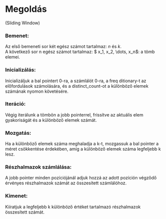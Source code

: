 # Megoldás
(Sliding Window)
### **Bemenet:**
Az első bemeneti sor két egész számot tartalmaz: $n$ és $k$. <br>
A következő sor n egész számot tartalmaz: $ x_1, x_2, \dots, x_n$: a tömb elemei.
### **Inicializálás:** 
Inicializáljuk a bal pointert 0-ra, a számlálót 0-ra, a freq ditionary-t az előfordulások számolására, és a distinct_count-ot a különböző elemek számának nyomon követésére.

### **Iteráció:**
Végig iterálunk a tömbön a jobb pointerrel, frissítve az aktuális elem gyakoriságát és a különböző elemek számát.
### **Mozgatás:**
Ha a különböző elemek száma meghaladja a k-t, mozgassuk a bal pointer a méret csökkentése érdekében, amíg a különböző elemek száma legfeljebb k lesz.
### **Részhalmazok számlálása:** 
A jobb pointer minden pozíciójánál adjuk hozzá az adott pozíción végződő érvényes részhalmazok számát az összesített számlálóhoz.
### **Kimenet:** 
Kiíratjuk a legfeljebb k különböző értéket tartalmazó részhalmazok összesített számát.
